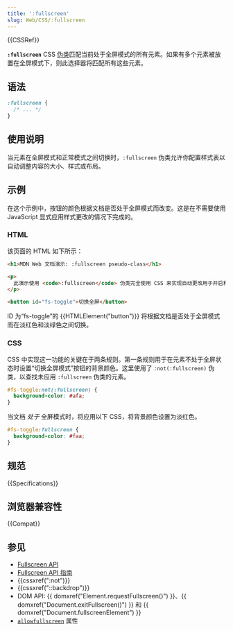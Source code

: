 ```yaml
---
title: ':fullscreen'
slug: Web/CSS/:fullscreen
---
```


{{CSSRef}}

**`:fullscreen`** CSS [伪类](/zh-CN/docs/Web/CSS/Pseudo-classes)匹配当前处于全屏模式的所有元素。如果有多个元素被放置在全屏模式下，则此选择器将匹配所有这些元素。

## 语法

```css
:fullscreen {
  /* ... */
}
```

## 使用说明

当元素在全屏模式和正常模式之间切换时，`:fullscreen` 伪类允许你配置样式表以自动调整内容的大小、样式或布局。

## 示例

在这个示例中，按钮的颜色根据文档是否处于全屏模式而改变。这是在不需要使用 JavaScript 显式应用样式更改的情况下完成的。

### HTML

该页面的 HTML 如下所示：

```html
<h1>MDN Web 文档演示: :fullscreen pseudo-class</h1>

<p>
  此演示使用 <code>:fullscreen</code> 伪类完全使用 CSS 来实现自动更改用于开启和关闭全屏模式的按钮的样式。
</p>

<button id="fs-toggle">切换全屏</button>
```

ID 为“fs-toggle”的 {{HTMLElement("button")}} 将根据文档是否处于全屏模式而在淡红色和淡绿色之间切换。

### CSS

CSS 中实现这一功能的关键在于两条规则。第一条规则用于在元素不处于全屏状态时设置“切换全屏模式”按钮的背景颜色。这里使用了 `:not(:fullscreen)` 伪类，以查找未应用 `:fullscreen` 伪类的元素。

```css
#fs-toggle:not(:fullscreen) {
  background-color: #afa;
}
```

当文档 _处于_ 全屏模式时，将应用以下 CSS，将背景颜色设置为淡红色。

```css
#fs-toggle:fullscreen {
  background-color: #faa;
}
```

## 规范

{{Specifications}}

## 浏览器兼容性

{{Compat}}

## 参见

- [Fullscreen API](/zh-CN/docs/Web/API/Fullscreen_API)
- [Fullscreen API 指南](/zh-CN/docs/Web/API/Fullscreen_API/Guide)
- {{cssxref(":not")}}
- {{cssxref("::backdrop")}}
- DOM API: {{ domxref("Element.requestFullscreen()") }}、{{ domxref("Document.exitFullscreen()") }} 和 {{ domxref("Document.fullscreenElement") }}
- [`allowfullscreen`](/zh-CN/docs/Web/HTML/Element/iframe#allowfullscreen) 属性
